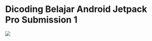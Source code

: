 # Dicoding Belajar Android Jetpack Pro Submission 1
![](https://github.com/wival08/Dicoding-BAJP-Submission1/blob/main/BAJP1.gif)
